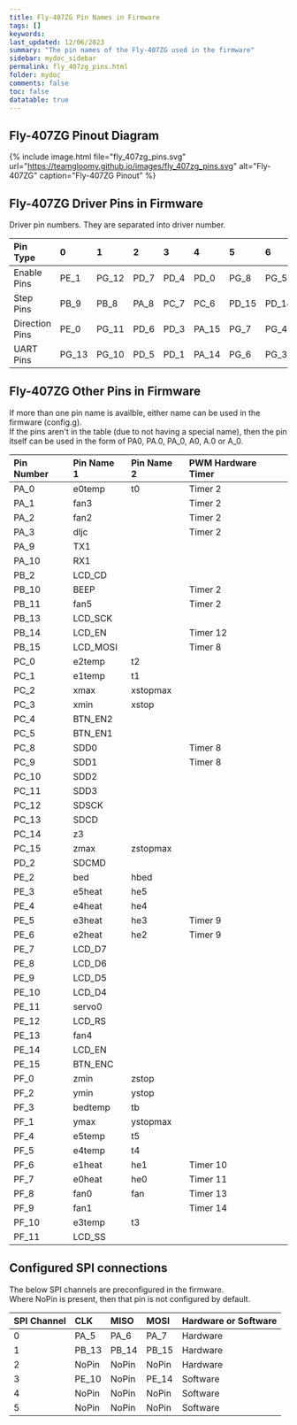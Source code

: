 ```yaml
---
title: Fly-407ZG Pin Names in Firmware
tags: []
keywords: 
last_updated: 12/06/2023
summary: "The pin names of the Fly-407ZG used in the firmware"
sidebar: mydoc_sidebar
permalink: fly_407zg_pins.html
folder: mydoc
comments: false
toc: false
datatable: true
---
```


## Fly-407ZG Pinout Diagram

{% include image.html file="fly_407zg_pins.svg" url="<https://teamgloomy.github.io/images/fly_407zg_pins.svg>" alt="Fly-407ZG" caption="Fly-407ZG Pinout" %}

## Fly-407ZG Driver Pins in Firmware

Driver pin numbers. They are separated into driver number.

<div class="datatable-begin"></div>

|Pin Type|0|1|2|3|4|5|6|7|8|
| :------------- |:-------------|:-------------|:-------------|:-------------|:-------------|:-----|:--|:--|:--|
|Enable Pins|PE_1|PG_12|PD_7|PD_4|PD_0|PG_8|PG_5|PG_2|PD_9|
|Step Pins|PB_9|PB_8|PA_8|PC_7|PC_6|PD_15|PD_14|PD_13|PD_12|
|Direction Pins|PE_0|PG_11|PD_6|PD_3|PA_15|PG_7|PG_4|PD_11|PD_8|
|UART Pins|PG_13|PG_10|PD_5|PD_1|PA_14|PG_6|PG_3|PD_10|PB_12|

<div class="datatable-end"></div>

## Fly-407ZG Other Pins in Firmware

If more than one pin name is availble, either name can be used in the firmware (config.g).  
If the pins aren't in the table (due to not having a special name), then the pin itself can be used in the form of PA0, PA.0, PA_0, A0, A.0 or A_0.  

<div class="datatable-begin"></div>

|Pin Number|Pin Name 1|Pin Name 2|PWM Hardware Timer|
| :------------- |:-------------|:-------------|:-------------|
|PA_0|e0temp|t0|Timer 2|
|PA_1|fan3||Timer 2|
|PA_2|fan2||Timer 2|
|PA_3|dljc||Timer 2|
|PA_9|TX1|||
|PA_10|RX1|||
|PB_2|LCD_CD|||
|PB_10|BEEP||Timer 2|
|PB_11|fan5||Timer 2|
|PB_13|LCD_SCK|||
|PB_14|LCD_EN||Timer 12|
|PB_15|LCD_MOSI||Timer 8|
|PC_0|e2temp|t2||
|PC_1|e1temp|t1||
|PC_2|xmax|xstopmax||
|PC_3|xmin|xstop||
|PC_4|BTN_EN2|||
|PC_5|BTN_EN1|||
|PC_8|SDD0||Timer 8|
|PC_9|SDD1||Timer 8|
|PC_10|SDD2|||
|PC_11|SDD3|||
|PC_12|SDSCK|||
|PC_13|SDCD|||
|PC_14|z3|||
|PC_15|zmax|zstopmax||
|PD_2|SDCMD|||
|PE_2|bed|hbed||
|PE_3|e5heat|he5||
|PE_4|e4heat|he4||
|PE_5|e3heat|he3|Timer 9|
|PE_6|e2heat|he2|Timer 9|
|PE_7|LCD_D7|||
|PE_8|LCD_D6|||
|PE_9|LCD_D5|||
|PE_10|LCD_D4|||
|PE_11|servo0|||
|PE_12|LCD_RS|||
|PE_13|fan4|||
|PE_14|LCD_EN|||
|PE_15|BTN_ENC|||
|PF_0|zmin|zstop||
|PF_2|ymin|ystop||
|PF_3|bedtemp|tb||
|PF_1|ymax|ystopmax||
|PF_4|e5temp|t5||
|PF_5|e4temp|t4||
|PF_6|e1heat|he1|Timer 10|
|PF_7|e0heat|he0|Timer 11|
|PF_8|fan0|fan|Timer 13|
|PF_9|fan1||Timer 14|
|PF_10|e3temp|t3||
|PF_11|LCD_SS|||

<div class="datatable-end"></div>

## Configured SPI connections

The below SPI channels are preconfigured in the firmware.  
Where NoPin is present, then that pin is not configured by default.  

<div class="datatable-begin"></div>

|SPI Channel| CLK | MISO | MOSI | Hardware or Software |
| :------------- |:-------------|:-------------|:-------------|:-------------|
|0|PA_5|PA_6|PA_7|Hardware|
|1|PB_13|PB_14|PB_15|Hardware|
|2|NoPin|NoPin|NoPin|Hardware|
|3|PE_10|NoPin|PE_14|Software|
|4|NoPin|NoPin|NoPin|Software|
|5|NoPin|NoPin|NoPin|Software|

<div class="datatable-end"></div>
